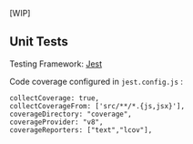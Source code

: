 [WIP]

## Unit Tests

Testing Framework: [Jest](Https://jestjs.io/)

Code coverage configured in `jest.config.js` :
``` 
collectCoverage: true,
collectCoverageFrom: ['src/**/*.{js,jsx}'],
coverageDirectory: "coverage",
coverageProvider: "v8",
coverageReporters: ["text","lcov"],
``` 